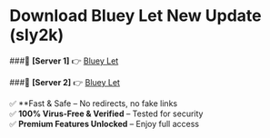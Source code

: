 # Download Bluey Let New Update (sly2k)  



###🔹 **[Server 1]** 👉 [Bluey Let](https://apkcomod.com?title=Bluey_Let) 

###🔹 **[Server 2]** 👉 [Bluey Let](https://apkcomod.com?title=Bluey_Let)  

✅ **Fast & Safe – No redirects, no fake links  
✅ **100% Virus-Free & Verified** – Tested for security  
✅ **Premium Features Unlocked** – Enjoy full access  


